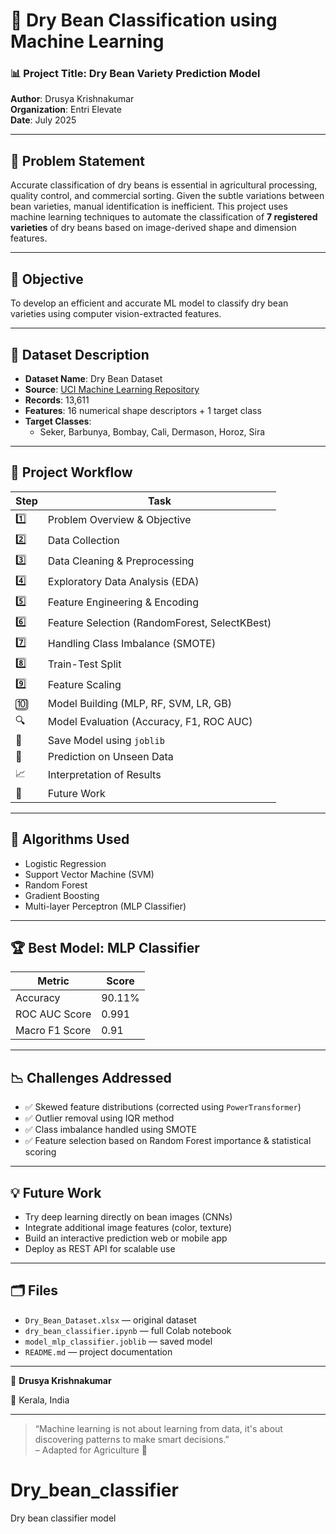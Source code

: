 # 🌱 Dry Bean Classification using Machine Learning

### 📊 Project Title: Dry Bean Variety Prediction Model  
**Author**: Drusya Krishnakumar  
**Organization**: Entri Elevate  
**Date**: July 2025  

---

## 📌 Problem Statement

Accurate classification of dry beans is essential in agricultural processing, quality control, and commercial sorting. Given the subtle variations between bean varieties, manual identification is inefficient. This project uses machine learning techniques to automate the classification of **7 registered varieties** of dry beans based on image-derived shape and dimension features.

---

## 🎯 Objective

To develop an efficient and accurate ML model to classify dry bean varieties using computer vision-extracted features.

---

## 📁 Dataset Description

- **Dataset Name**: Dry Bean Dataset  
- **Source**: [UCI Machine Learning Repository](https://archive.ics.uci.edu/ml/datasets/Dry+Bean+Dataset)  
- **Records**: 13,611  
- **Features**: 16 numerical shape descriptors + 1 target class  
- **Target Classes**:
  - Seker, Barbunya, Bombay, Cali, Dermason, Horoz, Sira

---

## 📌 Project Workflow

| Step | Task |
|------|------|
| 1️⃣ | Problem Overview & Objective |
| 2️⃣ | Data Collection |
| 3️⃣ | Data Cleaning & Preprocessing |
| 4️⃣ | Exploratory Data Analysis (EDA) |
| 5️⃣ | Feature Engineering & Encoding |
| 6️⃣ | Feature Selection (RandomForest, SelectKBest) |
| 7️⃣ | Handling Class Imbalance (SMOTE) |
| 8️⃣ | Train-Test Split |
| 9️⃣ | Feature Scaling |
| 🔟 | Model Building (MLP, RF, SVM, LR, GB) |
| 🔍 | Model Evaluation (Accuracy, F1, ROC AUC) |
| 💾 | Save Model using `joblib` |
| 🧪 | Prediction on Unseen Data |
| 📈 | Interpretation of Results |
| 🔮 | Future Work |

---

## 🧠 Algorithms Used

- Logistic Regression  
- Support Vector Machine (SVM)  
- Random Forest  
- Gradient Boosting  
- Multi-layer Perceptron (MLP Classifier)

---

## 🏆 Best Model: MLP Classifier

| Metric          | Score      |
|-----------------|------------|
| Accuracy        | 90.11%     |
| ROC AUC Score   | 0.991      |
| Macro F1 Score  | 0.91       |

---

## 📉 Challenges Addressed

- ✅ Skewed feature distributions (corrected using `PowerTransformer`)
- ✅ Outlier removal using IQR method
- ✅ Class imbalance handled using SMOTE
- ✅ Feature selection based on Random Forest importance & statistical scoring

---

## 💡 Future Work

- Try deep learning directly on bean images (CNNs)
- Integrate additional image features (color, texture)
- Build an interactive prediction web or mobile app
- Deploy as REST API for scalable use

---

## 🗂️ Files

- `Dry_Bean_Dataset.xlsx` — original dataset  
- `dry_bean_classifier.ipynb` — full Colab notebook  
- `model_mlp_classifier.joblib` — saved model  
- `README.md` — project documentation  

---




📧 **Drusya Krishnakumar**  

📍 Kerala, India

---

> “Machine learning is not about learning from data, it's about discovering patterns to make smart decisions.”  
> – Adapted for Agriculture 🌾
# Dry_bean_classifier
Dry bean classifier model
